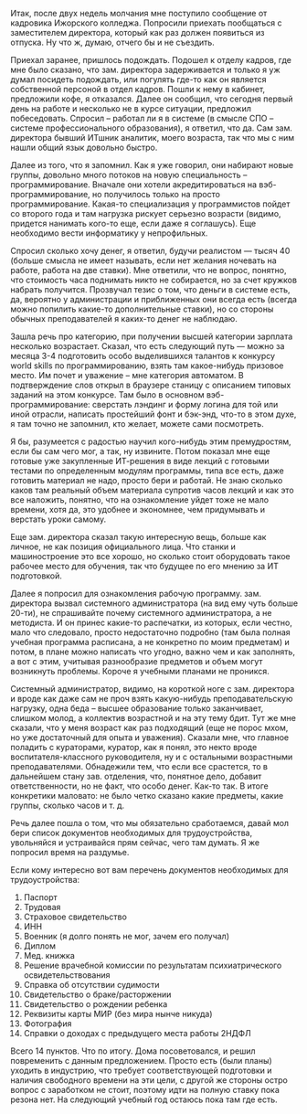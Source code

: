 Итак, после двух недель молчания мне поступило сообщение от кадровика Ижорского колледжа. Попросили приехать пообщаться с заместителем директора, который как раз должен появиться из отпуска. Ну что ж, думаю, отчего бы и не съездить.

Приехал заранее, пришлось подождать. Подошел к отделу кадров, где мне было сказано, что зам. директора задерживается и только я уж думал посидеть подождать, или погулять где-то как он является собственной персоной в отдел кадров. Пошли к нему в кабинет, предложили кофе, я отказался. Далее он сообщил, что сегодня первый день на работе и несколько не в курсе ситуации, предложил побеседовать. Спросил – работал ли я в системе (в смысле СПО – системе профессионального образования), я ответил, что да. Сам зам. директора бывший ИТшник аналитик, моего возраста, так что мы с ним нашли общий язык довольно быстро.

Далее из того, что я запомнил. Как я уже говорил, они набирают новые группы, довольно много потоков на новую специальность – программирование. Вначале они хотели акредитироваться на вэб-программирование, но получилось только на просто программирование. Какая-то специализация у программистов пойдет со второго года и там нагрузка рискует серьезно возрасти (видимо, придется нанимать кого-то еще, если даже я соглашусь). Еще необходимо вести информатику у непрофильных.

Спросил сколько хочу денег, я ответил, будучи реалистом — тысяч 40 (больше смысла не имеет называть, если нет желания ночевать на работе, работа на две ставки). Мне ответили, что не вопрос, понятно, что стоимость часа поднимать никто не собирается, но за счет кружков набрать получится. Прозвучал тезис о том, что деньги в системе есть, да, вероятно у администрации и приближенных они всегда есть (всегда можно попилить какие-то дополнительные ставки), но со стороны обычных преподавателей я каких-то денег не наблюдаю.

Зашла речь про категорию, при получении высшей категории зарплата несколько возрастает. Сказал, что есть следующий путь — можно за месяца 3-4 подготовить особо выделившихся талантов к конкурсу world skills по программированию, взять там какое-нибудь призовое место. Им почет и уважение – мне категория автоматом. В подтверждение слов открыл в браузере станицу с описанием типовых заданий на этом конкурсе. Там было в основном вэб-программирование: сверстать лэндинг и форму логина для той или иной отрасли, написать простейший фонт и бэк-энд, что-то в этом духе, я там точно не запомнил, кто желает, можете сами посмотреть.

Я бы, разумеется с радостью научил кого-нибудь этим премудростям, если бы сам чего мог, а так, ну извините. Потом показал мне еще готовые уже закупленные ИТ-решения в виде лекций с готовыми тестами по определенным модулям программы, типа все есть, даже готовить материал не надо, просто бери и работай. Не знаю сколько каков там реальный объем материала супротив часов лекций и как это все наложить, понятно, что на ознакомление уйдет тоже не мало времени, хотя да, это удобнее и экономнее, чем придумывать и верстать уроки самому.

Еще зам. директора сказал такую интересную вещь, больше как личное, не как позиция официального лица. Что станки и машиностроение это все хорошо, но сколько стоит оборудовать такое рабочее место для обучения, так что будущее по его мнению за ИТ подготовкой.

Далее я попросил для ознакомления рабочую программу. зам. директора вызвал системного администратора (на вид ему чуть больше 20-ти), не спрашивайте почему системного администратора, а не методиста. И он принес какие-то распечатки, из которых, если честно, мало что следовало, просто недостаточно подробно (там была полная учебная программа расписана, а не конкретно по моим предметам) и потом, в плане можно написать что угодно, важно чем и как заполнять, а вот с этим, учитывая разнообразие предметов и объем могут возникнуть проблемы. Короче я учебными планами не проникся.

Системный администратор, видимо, на короткой ноге с зам. директора и вроде как даже сам не проч взять какую-нибудь преподавательскую нагрузку, одна беда – высшее образование только заканчивает, слишком молод, а коллектив возрастной и на эту тему бдит. Тут же мне сказали, что у меня возраст как раз подходящий (еще не порос мхом, но уже достаточный для опыта и уважения). Сказали мне, что главное поладить с кураторами, куратор, как я понял, это некто вроде воспитателя-классного руководителя, ну и с остальными возрастными преподавателями. Обнадежили тем, что если все срастется, то в дальнейшем стану зав. отделения, что, понятное дело, добавит ответственности, но не факт, что особо денег. Как-то так. В итоге конкретики маловато: не было четко сказано какие предметы, какие группы, сколько часов и т. д.

Речь далее пошла о том, что мы обязательно сработаемся, давай мол бери список документов необходимых для трудоустройства, увольняйся и устраивайся прям сейчас, чего там думать. Я же попросил время на раздумье.

Если кому интересно вот вам перечень документов необходимых для трудоустройства:
1. Паспорт
2. Трудовая
3. Страховое свидетельство
4. ИНН
5. Военник (я долго понять не мог, зачем его получал)
6. Диплом
7. Мед. книжка
8. Решение врачебной комиссии по результатам психиатрического освидетельствования
9. Справка об отсутствии судимости
10. Свидетельство о браке/расторжении
11. Свидетельство о рождении ребенка
12. Реквизиты карты МИР (без мира нынче никуда)
13. Фотография
14. Справки о доходах с предыдущего места работы 2НДФЛ

Всего 14 пунктов.
Что по итогу. Дома посоветовался, и решил повременить с данным предложением. Просто есть (были планы) уходить в индустрию, что требует соответствующей подготовки и наличия свободного времени на эти цели, с другой же стороны остро вопрос с заработком не стоит, поэтому идти на полную ставку пока резона нет. На следующий учебный год остаюсь пока там где есть.